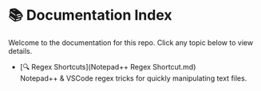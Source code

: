 # 📚 Documentation Index

Welcome to the documentation for this repo. Click any topic below to view details.

- [🔍 Regex Shortcuts](Notepad++ Regex Shortcut.md)  
  Notepad++ & VSCode regex tricks for quickly manipulating text files.

